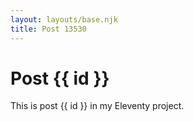 ```yaml
---
layout: layouts/base.njk
title: Post 13530
---
```


# Post {{ id }}

This is post {{ id }} in my Eleventy project.
